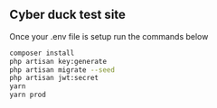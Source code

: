 ## Cyber duck test site

Once your .env file is setup run the commands below
```bash
composer install
php artisan key:generate
php artisan migrate --seed
php artisan jwt:secret
yarn
yarn prod
```

